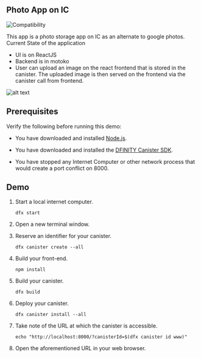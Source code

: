## Photo App on IC

![Compatibility](https://img.shields.io/badge/compatibility-0.6.25-blue)

This app is a photo storage app on IC as an alternate to google photos. 
Current State of the application
- UI is on ReactJS
- Backend is in motoko
- User can upload an image on the react frontend that is stored in the canister. The uploaded image is then served on the frontend via the canister call from frontend.

![alt text](https://github.com/ravish1729/photo-application/blob/master/photo-application.jpeg?raw=true)

## Prerequisites

Verify the following before running this demo:

*  You have downloaded and installed [Node.js](https://nodejs.org).

*  You have downloaded and installed the [DFINITY Canister
   SDK](https://sdk.dfinity.org).

*  You have stopped any Internet Computer or other network process that would
   create a port conflict on 8000.

## Demo

1. Start a local internet computer.

   ```text
   dfx start
   ```

1. Open a new terminal window.

1. Reserve an identifier for your canister.

   ```text
   dfx canister create --all
   ```

1. Build your front-end.

   ```text
   npm install
   ```

1. Build your canister.

   ```text
   dfx build
   ```

1. Deploy your canister.

   ```text
   dfx canister install --all
   ```

1. Take note of the URL at which the canister is accessible.

   ```text
   echo "http://localhost:8000/?canisterId=$(dfx canister id www)"
   ```

1. Open the aforementioned URL in your web browser.
